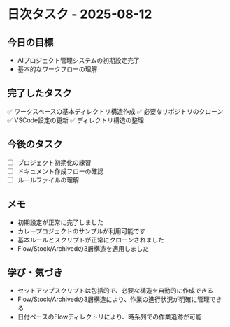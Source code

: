 # 日次タスク - 2025-08-12

## 今日の目標
- AIプロジェクト管理システムの初期設定完了
- 基本的なワークフローの理解

## 完了したタスク
✅ ワークスペースの基本ディレクトリ構造作成
✅ 必要なリポジトリのクローン
✅ VSCode設定の更新
✅ ディレクトリ構造の整理

## 今後のタスク
- [ ] プロジェクト初期化の練習
- [ ] ドキュメント作成フローの確認
- [ ] ルールファイルの理解

## メモ
- 初期設定が正常に完了しました
- カレープロジェクトのサンプルが利用可能です
- 基本ルールとスクリプトが正常にクローンされました
- Flow/Stock/Archivedの3層構造を適用しました

## 学び・気づき
- セットアップスクリプトは包括的で、必要な構造を自動的に作成できる
- Flow/Stock/Archivedの3層構造により、作業の進行状況が明確に管理できる
- 日付ベースのFlowディレクトリにより、時系列での作業追跡が可能